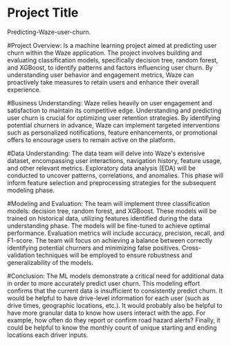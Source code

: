 # Project Title
Predicting-Waze-user-churn.

#Project Overview: Is a machine learning project aimed at predicting user churn within the Waze application. The project involves building and evaluating classification models, specifically decision tree, random forest, and XGBoost, to identify patterns and factors influencing user churn. By understanding user behavior and engagement metrics, Waze can proactively take measures to retain users and enhance their overall experience.

#Business Understanding: Waze relies heavily on user engagement and satisfaction to maintain its competitive edge. Understanding and predicting user churn is crucial for optimizing user retention strategies. By identifying potential churners in advance, Waze can implement targeted interventions such as personalized notifications, feature enhancements, or promotional offers to encourage users to remain active on the platform.

#Data Understanding: The data team will delve into Waze's extensive dataset, encompassing user interactions, navigation history, feature usage, and other relevant metrics. Exploratory data analysis (EDA) will be conducted to uncover patterns, correlations, and anomalies. This phase will inform feature selection and preprocessing strategies for the subsequent modeling phase.

#Modeling and Evaluation: The team will implement three classification models: decision tree, random forest, and XGBoost. These models will be trained on historical data, utilizing features identified during the data understanding phase. The models will be fine-tuned to achieve optimal performance. Evaluation metrics will include accuracy, precision, recall, and F1-score. The team will focus on achieving a balance between correctly identifying potential churners and minimizing false positives. Cross-validation techniques will be employed to ensure robustness and generalizability of the models.

#Conclusion: The ML models demonstrate a critical need for additional data in order to more accurately predict user churn. This modeling effort confirms that the current data is insufficient to consistently predict churn. It would be helpful to have drive-level information for each user (such as drive times, geographic locations, etc.). It would probably also be helpful to have more granular data to know how users interact with the app. For example, how often do they report or confirm road hazard alerts? Finally, it could be helpful to know the monthly count of unique starting and ending locations each driver inputs.
